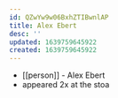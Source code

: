 ```yaml
---
id: QZwYw9w06BxhZTIBwnlAP
title: Alex Ebert
desc: ''
updated: 1639759645922
created: 1639759645922
---
```



- [[person]] - Alex Ebert
- appeared 2x at the stoa
